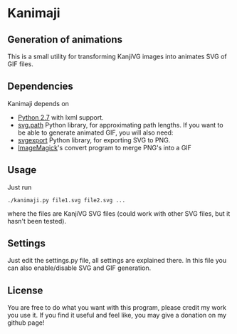 # Kanimaji #

## Generation of animations ##

This is a small utility for transforming KanjiVG images into animates SVG of GIF files.

## Dependencies ##

Kanimaji depends on
 * [Python 2.7]() with lxml support.
 * [svg.path](https://pypi.python.org/pypi/svg.path)  Python library, for approximating path lengths.
If you want to be able to generate animated GIF, you will also need:
 * [svgexport](https://github.com/shakiba/svgexport) Python library, for exporting SVG to PNG.
 * [ImageMagick](www.imagemagick.org)'s convert program to merge PNG's into a GIF

## Usage ##

Just run
```
./kanimaji.py file1.svg file2.svg ...
```
where the files are KanjiVG SVG files (could work with other SVG files, but it hasn't been tested).

## Settings ##

Just edit the settings.py file, all settings are explained there. In this file you can also enable/disable SVG and GIF generation.

## License ##

You are free to do what you want with this program, please credit my work you use it.
If you find it useful and feel like, you may give a donation on my github page!
